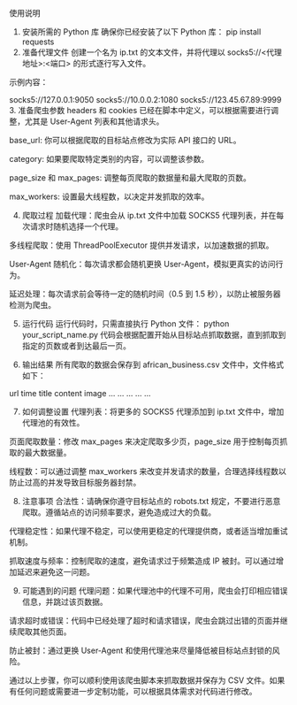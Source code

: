 使用说明
1. 安装所需的 Python 库
确保你已经安装了以下 Python 库：
pip install requests
2. 准备代理文件
创建一个名为 ip.txt 的文本文件，并将代理以 socks5://<代理地址>:<端口> 的形式逐行写入文件。

示例内容：

socks5://127.0.0.1:9050
socks5://10.0.0.2:1080
socks5://123.45.67.89:9999
3. 准备爬虫参数
headers 和 cookies 已经在脚本中定义，可以根据需要进行调整，尤其是 User-Agent 列表和其他请求头。

base_url: 你可以根据爬取的目标站点修改为实际 API 接口的 URL。

category: 如果要爬取特定类别的内容，可以调整该参数。

page_size 和 max_pages: 调整每页爬取的数据量和最大爬取的页数。

max_workers: 设置最大线程数，以决定并发抓取的效率。

4. 爬取过程
加载代理：爬虫会从 ip.txt 文件中加载 SOCKS5 代理列表，并在每次请求时随机选择一个代理。

多线程爬取：使用 ThreadPoolExecutor 提供并发请求，以加速数据的抓取。

User-Agent 随机化：每次请求都会随机更换 User-Agent，模拟更真实的访问行为。

延迟处理：每次请求前会等待一定的随机时间（0.5 到 1.5 秒），以防止被服务器检测为爬虫。

5. 运行代码
运行代码时，只需直接执行 Python 文件：
python your_script_name.py
代码会根据配置开始从目标站点抓取数据，直到抓取到指定的页数或者到达最后一页。

6. 输出结果
所有爬取的数据会保存到 african_business.csv 文件中，文件格式如下：

url	time	title	content	image
...	...	...	...	...

7. 如何调整设置
代理列表：将更多的 SOCKS5 代理添加到 ip.txt 文件中，增加代理池的有效性。

页面爬取数量：修改 max_pages 来决定爬取多少页，page_size 用于控制每页抓取的最大数据量。

线程数：可以通过调整 max_workers 来改变并发请求的数量，合理选择线程数以防止过高的并发导致目标服务器封禁。

8. 注意事项
合法性：请确保你遵守目标站点的 robots.txt 规定，不要进行恶意爬取。遵循站点的访问频率要求，避免造成过大的负载。

代理稳定性：如果代理不稳定，可以使用更稳定的代理提供商，或者适当增加重试机制。

抓取速度与频率：控制爬取的速度，避免请求过于频繁造成 IP 被封。可以通过增加延迟来避免这一问题。

9. 可能遇到的问题
代理问题：如果代理池中的代理不可用，爬虫会打印相应错误信息，并跳过该页数据。

请求超时或错误：代码中已经处理了超时和请求错误，爬虫会跳过出错的页面并继续爬取其他页面。

防止被封：通过更换 User-Agent 和使用代理池来尽量降低被目标站点封锁的风险。

通过以上步骤，你可以顺利使用该爬虫脚本来抓取数据并保存为 CSV 文件。如果有任何问题或需要进一步定制功能，可以根据具体需求对代码进行修改。
